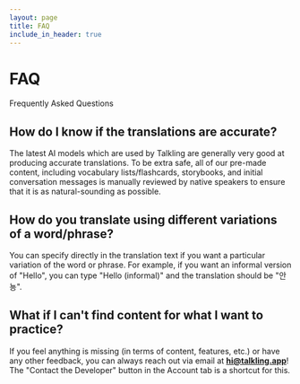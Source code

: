 ```yaml
---
layout: page
title: FAQ
include_in_header: true
---
```


# FAQ

Frequently Asked Questions
<br>

## **How do I know if the translations are accurate?**

The latest AI models which are used by Talkling are generally very good at producing accurate translations. To be extra safe, all of our pre-made content, including vocabulary lists/flashcards, storybooks, and initial conversation messages is manually reviewed by native speakers to ensure that it is as natural-sounding as possible.
<br>

## **How do you translate using different variations of a word/phrase?**

You can specify directly in the translation text if you want a particular variation of the word or phrase. For example, if you want an informal version of "Hello", you can type "Hello (informal)" and the translation should be "안뇽".
<br>

## **What if I can't find content for what I want to practice?**

If you feel anything is missing (in terms of content, features, etc.) or have any other feedback, you can always reach out via email at **hi@talkling.app**! The "Contact the Developer" button in the Account tab is a shortcut for this.
<br>
